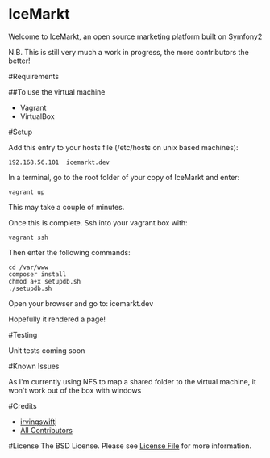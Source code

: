 IceMarkt
========================

Welcome to IceMarkt, an open source marketing platform built on Symfony2

N.B. This is still very much a work in progress, the more contributors the better!

#Requirements

##To use the virtual machine
* Vagrant
* VirtualBox

#Setup

Add this entry to your hosts file (/etc/hosts on unix based machines):

`192.168.56.101  icemarkt.dev`

In a terminal, go to the root folder of your copy of IceMarkt and enter:

`vagrant up`

This may take a couple of minutes.

Once this is complete. Ssh into your vagrant box with:

`vagrant ssh`

Then enter the following commands:

```
cd /var/www
composer install
chmod a+x setupdb.sh
./setupdb.sh
```

Open your browser and go to: icemarkt.dev

Hopefully it rendered a page!

#Testing

Unit tests coming soon

#Known Issues

As I'm currently using NFS to map a shared folder to the virtual machine, it won't work out of the box with windows


#Credits
- [irvingswiftj](https://github.com/:irvingswiftj)
- [All Contributors](https://github.com/irvingswiftj/icemarkt/contributors)

#License
The BSD License. Please see [License File](https://github.com/irvingswiftj/iceMarkt/blob/master/LICENSE) for more information.